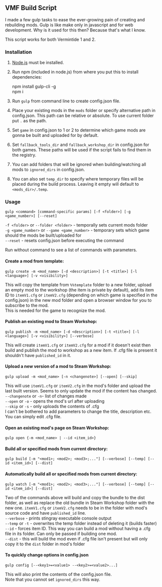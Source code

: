 ## VMF Build Script

I made a few gulp tasks to ease the ever-growing pain of creating and rebuilding mods. 
Gulp is like make only in javascript and for web development. 
Why is it used for this then? Because that's what I know.

This script works for both Vermintide 1 and 2. 

### Installation

1. [Node.js](https://nodejs.org/en/) must be installed.  
1. Run npm (included in node.js) from where you put this to install dependencies:  

	npm install gulp-cli -g  
	npm i  

1. Run `gulp` from command line to create config.json file.  
2. Place your existing mods in the `mods` folder or specify alternative path in config.json. This path can be relative or absolute. To use current folder put `.` as the path.  
3. Set `game` in config.json to 1 or 2 to determine which game mods are gonna be built and uploaded for by default.  
3. Set `fallback_tools_dir` and `fallback_workshop_dir` in config.json for both games. These paths will be used if the script fails to find them in the registry.  
4. You can add folders that will be ignored when building/watching all mods to `ignored_dirs` in config.json.   
5. You can also set `temp_dir` to specify where temporary files will be placed during the build process. Leaving it empty will default to `<mods_dir>/.temp`.

### Usage

	gulp <command> [command-specific params] [-f <folder>] [-g <game_number>] [--reset]

`-f <folder>` or `--folder <folder>` - temporally sets current mods folder  
`-g <game_number>` or `--game <game_number>` - temporary sets which game should the mods be built/uploaded for  
`--reset` - resets config.json before executing the command  

Run without command to see a list of commands with parameters.


#### Create a mod from template:

	gulp create -m <mod_name> [-d <description>] [-t <title>] [-l <language>] [-v <visibility>]

This will copy the template from `%%template` folder to a new folder, upload an empty mod to the workshop (the item is private by default), add its item ID to `itemV1.cfg` or `itemV2.cfg` (depending on which game is specified in the config.json) in the new mod folder and open a browser window for you to subscribe to the mod.  
This is needed for the game to recognize the mod.

#### Publish an existing mod to Steam Workshop:  

	gulp publish -m <mod_name> [-d <description>] [-t <title>] [-l <language>] [-v <visibility>] [--verbose]

This will create `itemV1.cfg` or `itemV2.cfg`  for a mod if it doesn't exist then build and publish the mod to workshop as a new item.
If .cfg file is present it shouldn't have `published_id` in it.  

#### Upload a new version of a mod to Steam Workshop:  

	gulp upload -m <mod_name> [-n <changenote>] [--open] [--skip]  

This will use `itemV1.cfg` or `itemV2.cfg` in the mod's folder and upload the last built version. Seems to only update the mod if the content has changed.  
`--changenote` or `-n`- list of changes made  
`--open` or `-o` - opens the mod's url after uploading  
`--skip` or `-s` - only uploads the contents of .cfg  
I can't be bothered to add parameters to change the title, description etc. You can simply edit .cfg file.  

#### Open an existing mod's page on Steam Workshop:  

	gulp open {-m <mod_name> | --id <item_id>}  

#### Build all or specified mods from current directory:
	
	gulp build [-m "<mod1>; <mod2>; <mod3>;..."] [--verbose] [--temp] [--id <item_id>] [--dist]

#### Automatically build all or specified mods from current directory:

	gulp watch [-m "<mod1>; <mod2>; <mod3>;..."] [--verbose] [--temp] [--id <item_id>] [--dist]

Two of the commands above will build and copy the bundle to the dist folder, as well as replace the old bundle in Steam Workshop folder with the new one. 
`itemV1.cfg` or `itemV2.cfg` needs to be in the folder with mod's source code and have `published_id` line.  
`--verbose` - prints stingray executable console output  
`--temp` or `-t` - overwrites the temp folder instead of deleting it (builds faster)  
`--id` - forces item ID. This way you can build a mod without having a .cfg file in its folder. Can only be passed if building one mod.  
`--dist` - this will build the mod even if .cfg file isn't present but will only copy it to the `dist` folder in mod's folder

#### To quickly change options in config.json 
	
	gulp config [--<key1>=<value1> --<key2>=<value2>...]

This will also print the contents of the config.json file.  
Note that you cannot set `ignored_dirs` this way.
